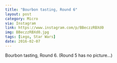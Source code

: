 ```yaml
---
title: "Bourbon tasting, Round 6"
layout: post
category: Micro
via: Instagram
link: https://www.instagram.com/p/BBeczzRBXd0
img: BBeczzRBXd0.jpg
tags: [Lego, Star Wars]
date: 2016-02-07
---
```

Bourbon tasting, Round 6. (Round 5 has no picture...)